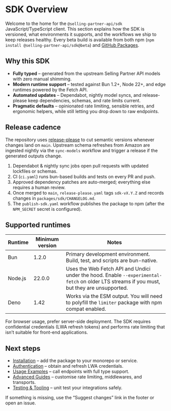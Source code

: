 # SDK Overview

Welcome to the home for the `@selling-partner-api/sdk` JavaScript/TypeScript client. This section explains how the SDK is versioned, what environments it supports, and the workflows we ship to keep releases healthy. Every beta build is available from both npm (`npm install @selling-partner-api/sdk@beta`) and [GitHub Packages](https://github.com/orgs/selling-partner-api/packages?repo-name=selling-partner-api).

## Why this SDK

- **Fully typed** – generated from the upstream Selling Partner API models with zero manual shimming.
- **Modern runtime support** – tested against Bun 1.2+, Node 22+, and edge runtimes powered by the Fetch API.
- **Automated updates** – Dependabot, nightly model syncs, and release-please keep dependencies, schemas, and rate limits current.
- **Pragmatic defaults** – opinionated rate limiting, sensible retries, and ergonomic helpers, while still letting you drop down to raw endpoints.

## Release cadence

The repository uses [release-please](https://github.com/google-github-actions/release-please) to cut semantic versions whenever changes land on `main`. Upstream schema refreshes from Amazon are ingested nightly via the `sync-models` workflow and trigger a release if the generated outputs change.

1. Dependabot & nightly sync jobs open pull requests with updated lockfiles or schemas.
2. CI (`ci.yaml`) runs bun-based builds and tests on every PR and push.
3. Approved dependency patches are auto-merged; everything else requires a human review.
4. Once merged to `main`, `release-please.yaml` tags `sdk-vX.Y.Z` and records changes in `packages/sdk/CHANGELOG.md`.
5. The `publish-sdk.yaml` workflow publishes the package to npm (after the `NPM_SECRET` secret is configured).

## Supported runtimes

| Runtime | Minimum version | Notes |
| --- | --- | --- |
| Bun | 1.2.0 | Primary development environment. Build, test, and scripts are bun-native. |
| Node.js | 22.0.0 | Uses the Web Fetch API and Undici under the hood. Enable `--experimental-fetch` on older LTS streams if you must, but they are unsupported. |
| Deno | 1.42 | Works via the ESM output. You will need to polyfill the `limiter` package with npm compat enabled. |

For browser usage, prefer server-side deployment. The SDK requires confidential credentials (LWA refresh tokens) and performs rate limiting that isn’t suitable for front-end applications.

## Next steps

- [Installation](./installation.md) – add the package to your monorepo or service.
- [Authentication](./authentication.md) – obtain and refresh LWA credentials.
- [Usage Examples](./usage.md) – call endpoints with full type support.
- [Advanced Guides](./advanced.md) – customise rate limiting, middlewares, and transports.
- [Testing & Tooling](./testing.md) – unit test your integrations safely.

If something is missing, use the “Suggest changes” link in the footer or open an issue.

